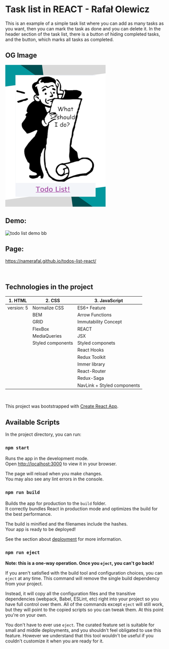 # Task list in REACT - Rafał Olewicz

This is an example of a simple task list where you can add as many tasks as you want, then you can mark the task as done and you can delete it.
In the header section of the task list, there is a button of hiding completed tasks, and the button, which marks all tasks as completed.

## OG Image
![Todo List png](https://github.com/namerafal/todos-list-react/raw/main/public/images/todo_list_og.png?raw=true)



## Demo:
![todo list demo bb](https://github.com/namerafal/demo-gif/blob/main/to-do-list-demo-route-redux-saga.gif)


## Page:
 https://namerafal.github.io/todos-list-react/

 <br>

## Technologies in the project

   |     1. HTML       |     2. CSS        |   3. JavaScript   |
   |-------------------|-------------------|-------------------|
   |    version: 5     |   Normalize CSS   |  ES6+ Feature     |
   |                   |   BEM             |  Arrow Functions  |
   |                   |   GRID            |  Immutability Concept |
   |                   |   FlexBox         |  REACT            |
   |                   |   MediaQueries    |  JSX              |
   |                   |   Styled components| Styled componets                  |
   |                   |                   |  React Hooks      |
   |                   |                   |  Redux Toolkit    |
   |                   |                   |  Immer library    |
   |                   |                   |  React-Router     |
   |                   |                   |  Redux-Saga    |
   |                   |                   |  NavLink + Styled components    |


<br>

This project was bootstrapped with [Create React App](https://github.com/facebook/create-react-app).

## Available Scripts

In the project directory, you can run:

### `npm start`

Runs the app in the development mode.\
Open [http://localhost:3000](http://localhost:3000) to view it in your browser.

The page will reload when you make changes.\
You may also see any lint errors in the console.

### `npm run build`

Builds the app for production to the `build` folder.\
It correctly bundles React in production mode and optimizes the build for the best performance.

The build is minified and the filenames include the hashes.\
Your app is ready to be deployed!

See the section about [deployment](https://facebook.github.io/create-react-app/docs/deployment) for more information.

### `npm run eject`

**Note: this is a one-way operation. Once you `eject`, you can't go back!**

If you aren't satisfied with the build tool and configuration choices, you can `eject` at any time. This command will remove the single build dependency from your project.

Instead, it will copy all the configuration files and the transitive dependencies (webpack, Babel, ESLint, etc) right into your project so you have full control over them. All of the commands except `eject` will still work, but they will point to the copied scripts so you can tweak them. At this point you're on your own.

You don't have to ever use `eject`. The curated feature set is suitable for small and middle deployments, and you shouldn't feel obligated to use this feature. However we understand that this tool wouldn't be useful if you couldn't customize it when you are ready for it.
